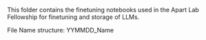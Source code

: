 This folder contains the finetuning notebooks used in the Apart Lab Fellowship for finetuning and storage of LLMs.

File Name structure:
YYMMDD_Name
